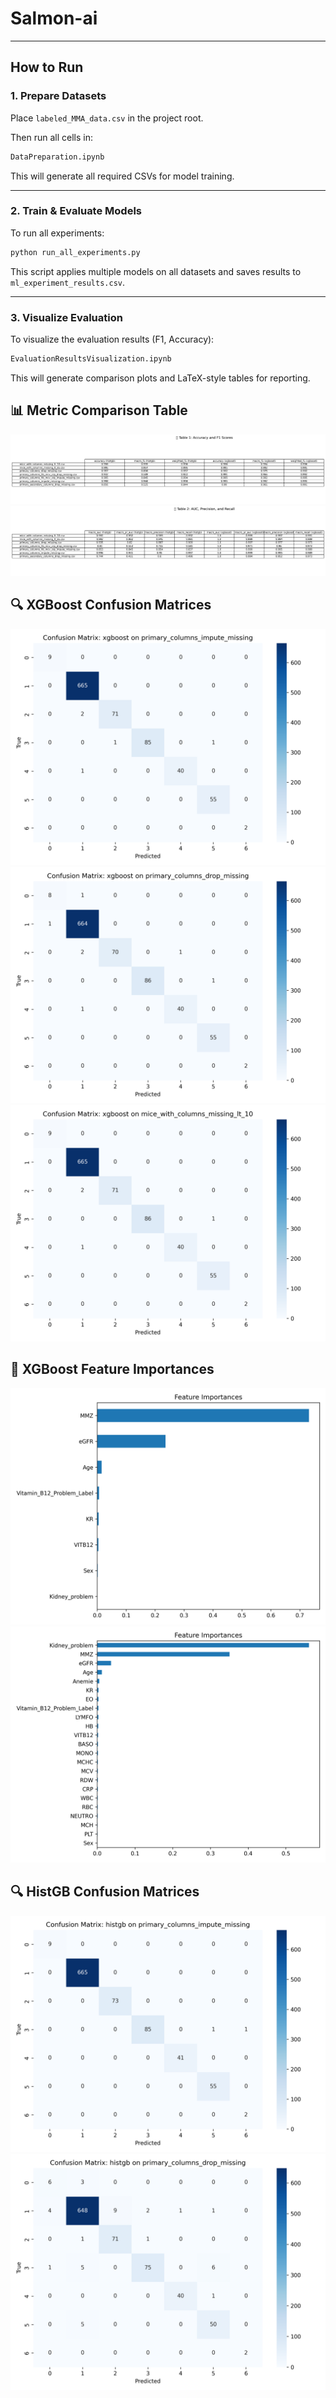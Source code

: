 # Salmon-ai


---

## How to Run

### 1. Prepare Datasets

Place `labeled_MMA_data.csv` in the project root.

Then run all cells in:

```bash
DataPreparation.ipynb
```

This will generate all required CSVs for model training.

---

### 2. Train & Evaluate Models

To run all experiments:

```bash
python run_all_experiments.py
```

This script applies multiple models on all datasets and saves results to `ml_experiment_results.csv`.

---

### 3. Visualize Evaluation

To visualize the evaluation results (F1, Accuracy):

```bash
EvaluationResultsVisualization.ipynb
```

This will generate comparison plots and LaTeX-style tables for reporting.


## 📊 Metric Comparison Table

![Metric Comparison Table 1](table1_accuracy_f1.png)
![Metric Comparison Table 2](table2_auc_precision_recall.png)


## 🔍 XGBoost Confusion Matrices

![XGBoost - Primary Columns Impute Missing](xgboost_primary_columns_impute_missing_confmat.png)
![XGBoost - Drop Missing](xgboost_primary_columns_drop_missing_confmat.png)
![XGBoost - MICE <10](xgboost_mice_with_columns_missing_lt_10_confmat.png)

## 🧠 XGBoost Feature Importances

![XGBoost - Feature Importance Impute](xgboost_primary_columns_impute_missing_feature_importance.png)
![XGBoost - Feature Importance MICE <65](xgboost_mice_with_columns_missing_lt_65_feature_importance.png)

## 🔍 HistGB Confusion Matrices

![HistGB - Impute](histgb_primary_columns_impute_missing_confmat.png)
![HistGB - Drop Missing](histgb_primary_columns_drop_missing_confmat.png)
